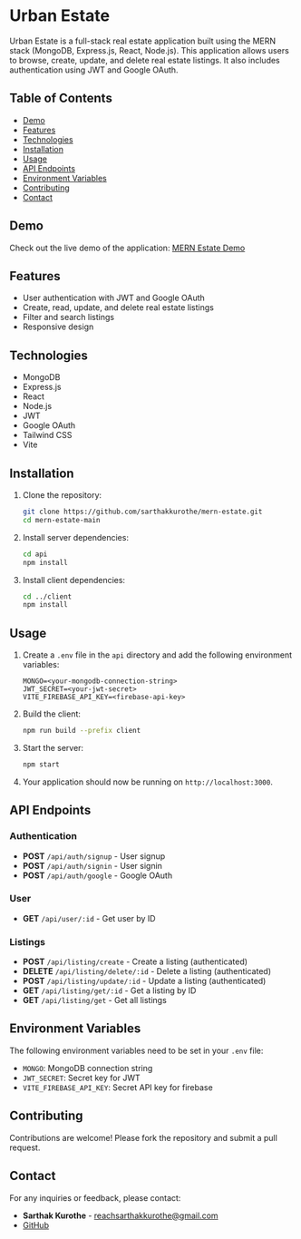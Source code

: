 # Urban Estate

Urban Estate is a full-stack real estate application built using the MERN stack (MongoDB, Express.js, React, Node.js). This application allows users to browse, create, update, and delete real estate listings. It also includes authentication using JWT and Google OAuth.

## Table of Contents

- [Demo](#demo)
- [Features](#features)
- [Technologies](#technologies)
- [Installation](#installation)
- [Usage](#usage)
- [API Endpoints](#api-endpoints)
- [Environment Variables](#environment-variables)
- [Contributing](#contributing)
- [Contact](#contact)

## Demo

Check out the live demo of the application: [MERN Estate Demo](https://your-deployed-site.com)

## Features

- User authentication with JWT and Google OAuth
- Create, read, update, and delete real estate listings
- Filter and search listings
- Responsive design

## Technologies

- MongoDB
- Express.js
- React
- Node.js
- JWT
- Google OAuth
- Tailwind CSS
- Vite

## Installation

1. Clone the repository:

    ```bash
    git clone https://github.com/sarthakkurothe/mern-estate.git
    cd mern-estate-main
    ```

2. Install server dependencies:

    ```bash
    cd api
    npm install
    ```

3. Install client dependencies:

    ```bash
    cd ../client
    npm install
    ```

## Usage

1. Create a `.env` file in the `api` directory and add the following environment variables:

    ```env
    MONGO=<your-mongodb-connection-string>
    JWT_SECRET=<your-jwt-secret>
    VITE_FIREBASE_API_KEY=<firebase-api-key>
    ```

2. Build the client:

    ```bash
    npm run build --prefix client
    ```

3. Start the server:

    ```bash
    npm start
    ```

4. Your application should now be running on `http://localhost:3000`.

## API Endpoints

### Authentication

- **POST** `/api/auth/signup` - User signup
- **POST** `/api/auth/signin` - User signin
- **POST** `/api/auth/google` - Google OAuth

### User

- **GET** `/api/user/:id` - Get user by ID

### Listings

- **POST** `/api/listing/create` - Create a listing (authenticated)
- **DELETE** `/api/listing/delete/:id` - Delete a listing (authenticated)
- **POST** `/api/listing/update/:id` - Update a listing (authenticated)
- **GET** `/api/listing/get/:id` - Get a listing by ID
- **GET** `/api/listing/get` - Get all listings

## Environment Variables

The following environment variables need to be set in your `.env` file:

- `MONGO`: MongoDB connection string
- `JWT_SECRET`: Secret key for JWT
- `VITE_FIREBASE_API_KEY`: Secret API key for firebase

## Contributing

Contributions are welcome! Please fork the repository and submit a pull request.

## Contact

For any inquiries or feedback, please contact:

- **Sarthak Kurothe** - [reachsarthakkurothe@gmail.com](mailto:reachsarthakkurothe@gmail.com)
- [GitHub](https://github.com/sarthakkurothe)
